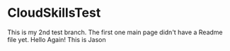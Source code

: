 # CloudSkillsTest
This is my 2nd test branch.  The first one main page didn't have a Readme file yet.
Hello Again! This is Jason
